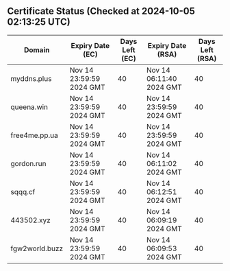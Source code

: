 ## Certificate Status (Checked at 2024-10-05 02:13:25 UTC)
| Domain | Expiry Date (EC) | Days Left (EC) | Expiry Date (RSA) | Days Left (RSA) |
|--------|-------------------|----------------|--------------------|--------------------|
| myddns.plus | Nov 14 23:59:59 2024 GMT | 40 | Nov 14 06:11:40 2024 GMT | 40 |
| queena.win | Nov 14 23:59:59 2024 GMT | 40 | Nov 14 23:59:59 2024 GMT | 40 |
| free4me.pp.ua | Nov 14 23:59:59 2024 GMT | 40 | Nov 14 23:59:59 2024 GMT | 40 |
| gordon.run | Nov 14 23:59:59 2024 GMT | 40 | Nov 14 06:11:02 2024 GMT | 40 |
| sqqq.cf | Nov 14 23:59:59 2024 GMT | 40 | Nov 14 06:12:51 2024 GMT | 40 |
| 443502.xyz | Nov 14 23:59:59 2024 GMT | 40 | Nov 14 06:09:19 2024 GMT | 40 |
| fgw2world.buzz | Nov 14 23:59:59 2024 GMT | 40 | Nov 14 06:09:53 2024 GMT | 40 |
